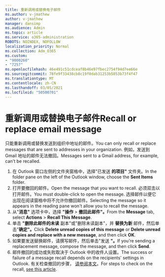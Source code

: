 ```yaml
---
title: 重新调用或替换电子邮件
ms.author: v-jmathew
author: v-jmathew
manager: dansimp
ms.audience: Admin
ms.topic: article
ms.service: o365-administration
ROBOTS: NOINDEX, NOFOLLOW
localization_priority: Normal
ms.collection: Adm_O365
ms.custom:
- "9000260"
- "7257"
ms.openlocfilehash: 46e491c51cdceaf8b46e97fbec2754f94d7ee66e
ms.sourcegitcommit: 78fe9f33438cb0c19f0dab31253b5853b73f4f47
ms.translationtype: MT
ms.contentlocale: zh-CN
ms.lasthandoff: 03/05/2021
ms.locfileid: "50500701"
---
```

# <a name="recall-or-replace-email-message"></a><span data-ttu-id="8a13c-102">重新调用或替换电子邮件</span><span class="sxs-lookup"><span data-stu-id="8a13c-102">Recall or replace email message</span></span>

<span data-ttu-id="8a13c-103">只能重新调用或替换发送到组织中地址的邮件。</span><span class="sxs-lookup"><span data-stu-id="8a13c-103">You can only recall or replace messages that are sent to addresses in your organization.</span></span> <span data-ttu-id="8a13c-104">例如，发送到 Gmail 地址的邮件无法撤回。</span><span class="sxs-lookup"><span data-stu-id="8a13c-104">Messages sent to a Gmail address, for example, can't be recalled.</span></span>

1. <span data-ttu-id="8a13c-105">在 Outlook 窗口左侧的文件夹窗格中，选择"已发送 **的项目"** 文件夹。</span><span class="sxs-lookup"><span data-stu-id="8a13c-105">In the folder pane on the left of the Outlook window, choose the **Sent Items** folder.</span></span>
2. <span data-ttu-id="8a13c-106">打开要撤回的邮件。</span><span class="sxs-lookup"><span data-stu-id="8a13c-106">Open the message that you want to recall.</span></span> <span data-ttu-id="8a13c-107">必须双击以打开邮件。</span><span class="sxs-lookup"><span data-stu-id="8a13c-107">You must double-click to open the message.</span></span> <span data-ttu-id="8a13c-108">选择邮件以便它出现在阅读窗格中将不允许你撤回邮件。</span><span class="sxs-lookup"><span data-stu-id="8a13c-108">Selecting the message so it appears in the reading pane won't allow you to recall the message.</span></span>
3. <span data-ttu-id="8a13c-109">从"**消息"** 选项卡中，选择 **"操作**  >  **撤回此邮件"。**</span><span class="sxs-lookup"><span data-stu-id="8a13c-109">From the **Message** tab, select **Actions** > **Recall This Message**.</span></span>
4. <span data-ttu-id="8a13c-110">单击 **"删除此邮件的未读** 副本"或"删除未读副本"，并 **替换为新** 邮件，然后单击"**确定"。**</span><span class="sxs-lookup"><span data-stu-id="8a13c-110">Click **Delete unread copies of this message** or **Delete unread copies and replace with a new message**, and then click **OK**.</span></span>
5. <span data-ttu-id="8a13c-111">如果要发送替换邮件，请撰写邮件，然后单击"发送 **"。**</span><span class="sxs-lookup"><span data-stu-id="8a13c-111">If you’re sending a replacement message, compose the message, and then click **Send**.</span></span>
6. <span data-ttu-id="8a13c-112">邮件撤回的成功或失败取决于 Outlook 中的收件人设置。</span><span class="sxs-lookup"><span data-stu-id="8a13c-112">The success or failure of a message recall depends on the recipients' settings in Outlook.</span></span> <span data-ttu-id="8a13c-113">有关检查撤回的步骤， [请参阅本文](https://support.office.com/article/recall-or-replace-an-email-message-that-you-sent-35027f88-d655-4554-b4f8-6c0729a723a0#tocheck)。</span><span class="sxs-lookup"><span data-stu-id="8a13c-113">For steps to check on the recall, [see this article](https://support.office.com/article/recall-or-replace-an-email-message-that-you-sent-35027f88-d655-4554-b4f8-6c0729a723a0#tocheck).</span></span>
